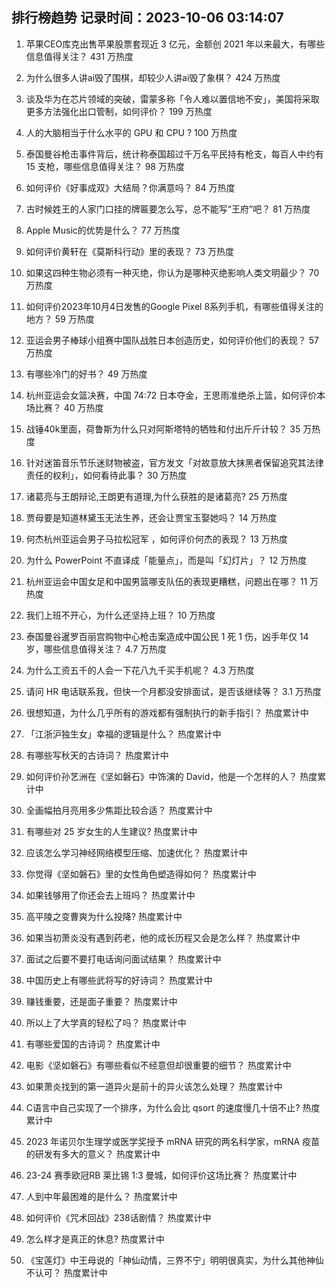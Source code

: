 
## 排行榜趋势 记录时间：2023-10-06 03:14:07
  
  1. 苹果CEO库克出售苹果股票套现近 3 亿元，金额创  2021 年以来最大，有哪些信息值得关注？ 431 万热度
    
  2. 为什么很多人讲ai毁了围棋，却较少人讲ai毁了象棋？ 424 万热度
    
  3. 谈及华为在芯片领域的突破，雷蒙多称「令人难以置信地不安」，美国将采取更多方法强化出口管制，如何评价？ 199 万热度
    
  4. 人的大脑相当于什么水平的 GPU 和 CPU ? 100 万热度
    
  5. 泰国曼谷枪击事件背后，统计称泰国超过千万名平民持有枪支，每百人中约有 15 支枪，哪些信息值得关注？ 98 万热度
    
  6. 如何评价《好事成双》大结局？你满意吗？ 84 万热度
    
  7. 古时候姓王的人家门口挂的牌匾要怎么写，总不能写“王府”吧？ 81 万热度
    
  8. Apple Music的优势是什么？ 77 万热度
    
  9. 如何评价黄轩在《莫斯科行动》里的表现？ 73 万热度
    
  10. 如果这四种生物必须有一种灭绝，你认为是哪种灭绝影响人类文明最少？ 70 万热度
    
  11. 如何评价2023年10月4日发售的Google Pixel 8系列手机，有哪些值得关注的地方？ 59 万热度
    
  12. 亚运会男子棒球小组赛中国队战胜日本创造历史，如何评价他们的表现？ 57 万热度
    
  13. 有哪些冷门的好书？ 49 万热度
    
  14. 杭州亚运会女篮决赛，中国 74:72 日本夺金，王思雨准绝杀上篮，如何评价本场比赛？ 40 万热度
    
  15. 战锤40k里面，荷鲁斯为什么只对阿斯塔特的牺牲和付出斤斤计较？ 35 万热度
    
  16. 针对迷笛音乐节乐迷财物被盗，官方发文「对故意放大抹黑者保留追究其法律责任的权利」，如何看待此事？ 30 万热度
    
  17. 诸葛亮与王朗辩论,王朗更有道理,为什么获胜的是诸葛亮? 25 万热度
    
  18. 贾母要是知道林黛玉无法生养，还会让贾宝玉娶她吗？ 14 万热度
    
  19. 何杰杭州亚运会男子马拉松冠军 ，如何评价何杰的表现？ 13 万热度
    
  20. 为什么 PowerPoint 不直译成「能量点」，而是叫「幻灯片」？ 12 万热度
    
  21. 杭州亚运会中国女足和中国男篮哪支队伍的表现更糟糕，问题出在哪？ 11 万热度
    
  22. 我们上班不开心，为什么还坚持上班？ 10 万热度
    
  23. 泰国曼谷暹罗百丽宫购物中心枪击案造成中国公民 1 死 1 伤，凶手年仅 14 岁，哪些信息值得关注？ 4.7 万热度
    
  24. 为什么工资五千的人会一下花八九千买手机呢？ 4.3 万热度
    
  25. 请问 HR 电话联系我，但快一个月都没安排面试，是否该继续等？ 3.1 万热度
    
  26. 很想知道，为什么几乎所有的游戏都有强制执行的新手指引？ 热度累计中
    
  27. 「江浙沪独生女」幸福的逻辑是什么？ 热度累计中
    
  28. 有哪些写秋天的古诗词？ 热度累计中
    
  29. 如何评价孙艺洲在《坚如磐石》中饰演的 David，他是一个怎样的人？ 热度累计中
    
  30. 全画幅拍月亮用多少焦距比较合适？ 热度累计中
    
  31. 有哪些对 25 岁女生的人生建议? 热度累计中
    
  32. 应该怎么学习神经网络模型压缩、加速优化？ 热度累计中
    
  33. 你觉得《坚如磐石》里的女性角色塑造得如何？ 热度累计中
    
  34. 如果钱够用了你还会去上班吗？ 热度累计中
    
  35. 高平陵之变曹爽为什么投降? 热度累计中
    
  36. 如果当初萧炎没有遇到药老，他的成长历程又会是怎么样？ 热度累计中
    
  37. 面试之后要不要打电话询问面试结果？ 热度累计中
    
  38. 中国历史上有哪些武将写的好诗词？ 热度累计中
    
  39. 赚钱重要，还是面子重要？ 热度累计中
    
  40. 所以上了大学真的轻松了吗？ 热度累计中
    
  41. 有哪些爱国的古诗词？ 热度累计中
    
  42. 电影《坚如磐石》有哪些看似不经意但却很重要的细节？ 热度累计中
    
  43. 如果萧炎找到的第一道异火是前十的异火该怎么处理？ 热度累计中
    
  44. C语言中自己实现了一个排序，为什么会比 qsort 的速度慢几十倍不止? 热度累计中
    
  45. 2023 年诺贝尔生理学或医学奖授予 mRNA 研究的两名科学家，mRNA 疫苗的研发有多大的意义？ 热度累计中
    
  46. 23-24 赛季欧冠RB 莱比锡 1:3 曼城，如何评价这场比赛？ 热度累计中
    
  47. 人到中年最困难的是什么？ 热度累计中
    
  48. 如何评价《咒术回战》238话剧情？ 热度累计中
    
  49. 怎么样才是真正的休息? 热度累计中
    
  50. 《宝莲灯》中王母说的「神仙动情，三界不宁」明明很真实，为什么其他神仙不认可？ 热度累计中
    